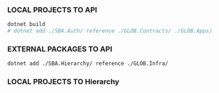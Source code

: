 ### LOCAL PROJECTS TO API
```bash
dotnet build
# dotnet add ./SBA.Auth/ reference ./GLOB.Contracts/ ./GLOB.Apps/
```

### EXTERNAL PACKAGES TO API
```bash
dotnet add ./SBA.Hierarchy/ reference ./GLOB.Infra/

```
### LOCAL PROJECTS TO Hierarchy
```bash

```